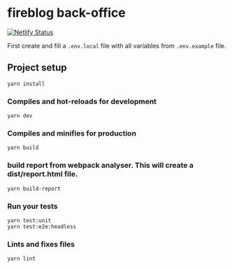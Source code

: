 # fireblog back-office

[![Netlify Status](https://api.netlify.com/api/v1/badges/a7a00840-fd9c-4d4c-97d1-d3c2de4903b0/deploy-status)](https://app.netlify.com/sites/fireblog-app-staging/deploys)

First create and fill a `.env.local` file with all variables from `.env.example` file.

## Project setup

```
yarn install
```

### Compiles and hot-reloads for development

```
yarn dev
```

### Compiles and minifies for production

```
yarn build
```

### build report from webpack analyser. This will create a dist/report.html file.

```
yarn build-report
```

### Run your tests

```
yarn test:unit
yarn test:e2e:headless
```

### Lints and fixes files

```
yarn lint
```
